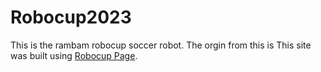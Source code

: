 # Robocup2023
This is the rambam robocup soccer robot.
The orgin from this is This site was built using [Robocup Page](https://robocup.org/).

